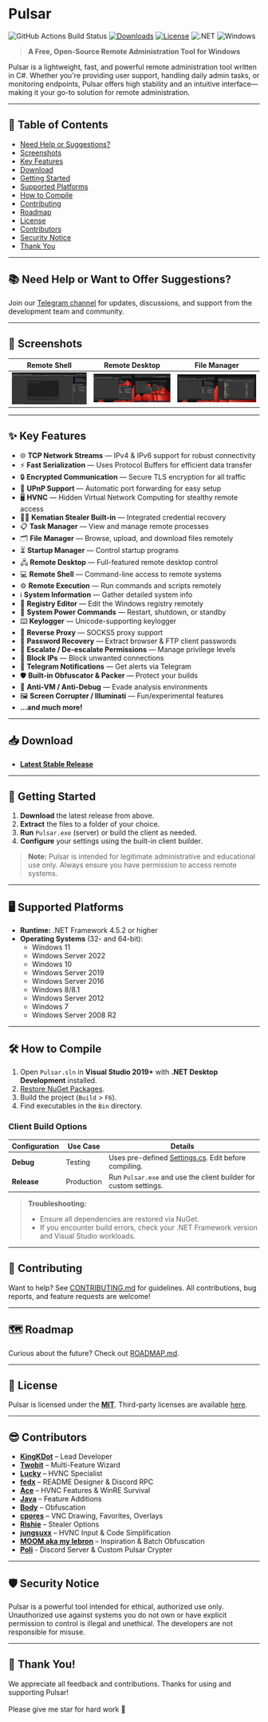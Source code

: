 # Pulsar

![GitHub Actions Build Status](https://img.shields.io/github/actions/workflow/status/Quasar-Continuation/Pulsar/dotnet.yml)
[![Downloads](https://img.shields.io/github/downloads/Quasar-Continuation/Pulsar/total.svg)](https://github.com/Quasar-Continuation/Pulsar/releases)
[![License](https://img.shields.io/github/license/Quasar-Continuation/Pulsar.svg)](LICENSE)
![.NET](https://img.shields.io/badge/.NET-4.7.2%2B-blue)
![Windows](https://img.shields.io/badge/OS-Windows-blue)

> **A Free, Open-Source Remote Administration Tool for Windows**

Pulsar is a lightweight, fast, and powerful remote administration tool written in C#. Whether you're providing user support, handling daily admin tasks, or monitoring endpoints, Pulsar offers high stability and an intuitive interface—making it your go-to solution for remote administration.

---

## 📖 Table of Contents
- [Need Help or Suggestions?](#-need-help-or-want-to-offer-suggestions)
- [Screenshots](#-screenshots)
- [Key Features](#-key-features)
- [Download](#-download)
- [Getting Started](#-getting-started)
- [Supported Platforms](#-supported-platforms)
- [How to Compile](#-how-to-compile)
- [Contributing](#-contributing)
- [Roadmap](#-roadmap)
- [License](#-license)
- [Contributors](#-contributors)
- [Security Notice](#-security-notice)
- [Thank You](#-thank-you)

---

## 📚 Need Help or Want to Offer Suggestions?

Join our [Telegram channel](https://t.me/SomaliDevs) for updates, discussions, and support from the development team and community.

---

## 📸 Screenshots

| **Remote Shell**                  | **Remote Desktop**                | **File Manager**                  |
|-----------------------------------|-----------------------------------|-----------------------------------|
| ![Remote Shell](Images/remote_shell.png) | ![Remote Desktop](Images/remote_desktop.png) | ![File Manager](Images/file_manager.png) |

---

## ✨ Key Features

- 🌐 **TCP Network Streams** — IPv4 & IPv6 support for robust connectivity
- ⚡ **Fast Serialization** — Uses Protocol Buffers for efficient data transfer
- 🔒 **Encrypted Communication** — Secure TLS encryption for all traffic
- 📡 **UPnP Support** — Automatic port forwarding for easy setup
- 🖥️ **HVNC** — Hidden Virtual Network Computing for stealthy remote access
- 🕵️‍♂️ **Kematian Stealer Built-in** — Integrated credential recovery
- 📋 **Task Manager** — View and manage remote processes
- 🗂️ **File Manager** — Browse, upload, and download files remotely
- ⏳ **Startup Manager** — Control startup programs
- 🖧 **Remote Desktop** — Full-featured remote desktop control
- 💻 **Remote Shell** — Command-line access to remote systems
- ⚙️ **Remote Execution** — Run commands and scripts remotely
- ℹ️ **System Information** — Gather detailed system info
- 🔧 **Registry Editor** — Edit the Windows registry remotely
- 🔋 **System Power Commands** — Restart, shutdown, or standby
- ⌨️ **Keylogger** — Unicode-supporting keylogger
- 🌉 **Reverse Proxy** — SOCKS5 proxy support
- 🔑 **Password Recovery** — Extract browser & FTP client passwords
- 🔐 **Escalate / De-escalate Permissions** — Manage privilege levels
- 🚫 **Block IPs** — Block unwanted connections
- 📩 **Telegram Notifications** — Get alerts via Telegram
- 🛡️ **Built-in Obfuscator & Packer** — Protect your builds
- 🛑 **Anti-VM / Anti-Debug** — Evade analysis environments
- 🖼️ **Screen Corrupter / Illuminati** — Fun/experimental features
- **…and much more!**

---

## 📥 Download

- **[Latest Stable Release](https://github.com/Quasar-Continuation/Pulsar/releases)**
<!-- - **[Latest Development Snapshot](https://ci.appveyor.com/project/MaxXor/pulsar)** -->

---

## 🚀 Getting Started

1. **Download** the latest release from above.
2. **Extract** the files to a folder of your choice.
3. **Run** `Pulsar.exe` (server) or build the client as needed.
4. **Configure** your settings using the built-in client builder.

> **Note:** Pulsar is intended for legitimate administrative and educational use only. Always ensure you have permission to access remote systems.

---

## 🖥️ Supported Platforms

- **Runtime:** .NET Framework 4.5.2 or higher
- **Operating Systems** (32- and 64-bit):
  - Windows 11
  - Windows Server 2022
  - Windows 10
  - Windows Server 2019
  - Windows Server 2016
  - Windows 8/8.1
  - Windows Server 2012
  - Windows 7
  - Windows Server 2008 R2

---

## 🛠️ How to Compile

1. Open `Pulsar.sln` in **Visual Studio 2019+** with **.NET Desktop Development** installed.
2. [Restore NuGet Packages](https://docs.microsoft.com/en-us/nuget/consume-packages/package-restore).
3. Build the project (`Build` > `F6`).
4. Find executables in the `Bin` directory.

### Client Build Options

| **Configuration** | **Use Case**    | **Details**                                                                 |
|-------------------|-----------------|-----------------------------------------------------------------------------|
| **Debug**         | Testing         | Uses pre-defined [Settings.cs](/Pulsar.Client/Config/Settings.cs). Edit before compiling. |
| **Release**       | Production      | Run `Pulsar.exe` and use the client builder for custom settings.           |

> **Troubleshooting:**
> - Ensure all dependencies are restored via NuGet.
> - If you encounter build errors, check your .NET Framework version and Visual Studio workloads.

---

## 🤝 Contributing

Want to help? See [CONTRIBUTING.md](CONTRIBUTING.md) for guidelines. All contributions, bug reports, and feature requests are welcome!

---

## 🗺️ Roadmap

Curious about the future? Check out [ROADMAP.md](ROADMAP.md).

---

## 📜 License

Pulsar is licensed under the **[MIT](LICENSE)**. Third-party licenses are available [here](Licenses).

---

## 😎 Contributors

- **[KingKDot](https://github.com/KingKDot)** – Lead Developer
- **[Twobit](https://github.com/officialtwobit)** – Multi-Feature Wizard
- **[Lucky](https://t.me/V_Lucky_V)** – HVNC Specialist
- **[fedx](https://github.com/fedx-988)** – README Designer & Discord RPC
- **[Ace](https://github.com/Knakiri)** – HVNC Features & WinRE Survival
- **[Java](https://github.com/JavaRenamed-dev)** – Feature Additions
- **[Body](https://body.sh)** – Obfuscation
- **[cpores](https://github.com/vahrervert)** – VNC Drawing, Favorites, Overlays
- **[Rishie](https://github.com/rishieissocool)** – Stealer Options
- **[jungsuxx](https://github.com/jungsuxx)** – HVNC Input & Code Simplification
- **[MOOM aka my lebron](https://github.com/moom825/)** – Inspiration & Batch Obfuscation
- **[Poli](https://github.com/paulmaster59/)** - Discord Server & Custom Pulsar Crypter

---

## 🛡️ Security Notice

Pulsar is a powerful tool intended for ethical, authorized use only. Unauthorized use against systems you do not own or have explicit permission to control is illegal and unethical. The developers are not responsible for misuse.

---

## 🙏 Thank You!

We appreciate all feedback and contributions. Thanks for using and supporting Pulsar! \
\
Please give me star for hard work 🙏
